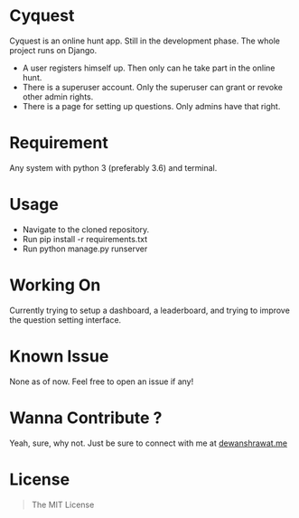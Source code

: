 # Cyquest
Cyquest is an online hunt app. Still in the development phase. The whole project runs on Django.
- A user registers himself up. Then only can he take part in the online hunt.
- There is a superuser account. Only the superuser can grant or revoke other admin rights.
- There is a page for setting up questions. Only admins have that right.

# Requirement
Any system with python 3 (preferably 3.6) and terminal.

# Usage
- Navigate to the cloned repository.
- Run pip install -r requirements.txt
- Run python manage.py runserver

# Working On
Currently trying to setup a dashboard, a leaderboard, and trying to improve the question setting interface.

# Known Issue
None as of now. Feel free to open an issue if any!

# Wanna Contribute ?
Yeah, sure, why not. Just be sure to connect with me at [dewanshrawat.me](https://dewanshrawat.me)

# License
> The MIT License